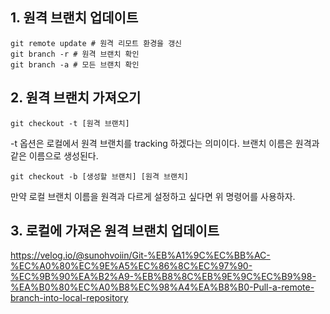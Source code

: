 
## 1. 원격 브랜치 업데이트
```
git remote update # 원격 리모트 환경을 갱신
git branch -r # 원격 브랜치 확인
git branch -a # 모든 브랜치 확인

```


## 2. 원격 브랜치 가져오기
```
git checkout -t [원격 브랜치]

```
-t 옵션은 로컬에서 원격 브랜치를 tracking 하겠다는 의미이다. 브랜치 이름은 원격과 같은 이름으로 생성된다.

```
git checkout -b [생성할 브랜치] [원격 브랜치]
```
만약 로컬 브랜치 이름을 원격과 다르게 설정하고 싶다면 위 명령어를 사용하자.


## 3. 로컬에 가져온 원격 브랜치 업데이트 


https://velog.io/@sunohvoiin/Git-%EB%A1%9C%EC%BB%AC-%EC%A0%80%EC%9E%A5%EC%86%8C%EC%97%90-%EC%9B%90%EA%B2%A9-%EB%B8%8C%EB%9E%9C%EC%B9%98-%EA%B0%80%EC%A0%B8%EC%98%A4%EA%B8%B0-Pull-a-remote-branch-into-local-repository
